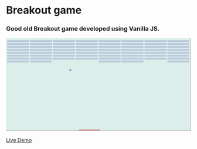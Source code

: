 # Breakout game

### Good old Breakout game developed using Vanilla JS. 

![break out](https://github.com/danpora/breakout-game/blob/master/media/break_out_screen.png)


[Live Demo](https://danpora.github.io/breakout-game)


